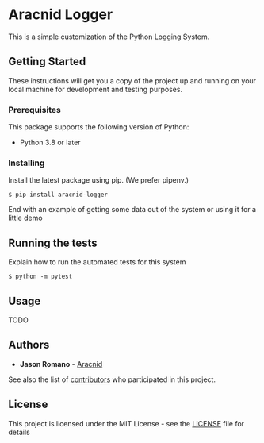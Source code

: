 # Aracnid Logger

This is a simple customization of the Python Logging System.

## Getting Started

These instructions will get you a copy of the project up and running on your local machine for development and testing purposes.

### Prerequisites

This package supports the following version of Python:

- Python 3.8 or later

### Installing

Install the latest package using pip. (We prefer pipenv.)

```
$ pip install aracnid-logger
```

End with an example of getting some data out of the system or using it for a little demo

## Running the tests

Explain how to run the automated tests for this system

```
$ python -m pytest
```

## Usage

TODO

## Authors

- **Jason Romano** - [Aracnid](https://github.com/aracnid)

See also the list of [contributors](https://github.com/lakeannebrewhouse/aracnid-logger/contributors) who participated in this project.

## License

This project is licensed under the MIT License - see the [LICENSE](LICENSE) file for details
